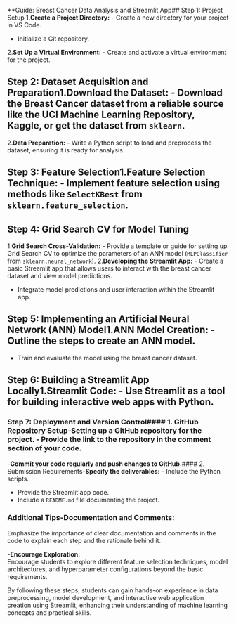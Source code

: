**Guide: Breast Cancer Data Analysis and Streamlit App## Step 1: Project Setup
1.**Create a Project Directory:**   - Create a new directory for your project in VS Code.
   - Initialize a Git repository.

2.**Set Up a Virtual Environment:**   - Create and activate a virtual environment for the project.

## Step 2: Dataset Acquisition and Preparation1.**Download the Dataset:**   - Download the Breast Cancer dataset from a reliable source like the UCI Machine Learning Repository, Kaggle, or get the dataset from `sklearn`.

2.**Data Preparation:**   - Write a Python script to load and preprocess the dataset, ensuring it is ready for analysis.

## Step 3: Feature Selection1.**Feature Selection Technique:**   - Implement feature selection using methods like `SelectKBest` from `sklearn.feature_selection`.

## Step 4: Grid Search CV for Model Tuning
1.**Grid Search Cross-Validation:**   - Provide a template or guide for setting up Grid Search CV to optimize the parameters of an ANN model (`MLPClassifier` from `sklearn.neural_network`).
2.**Developing the Streamlit App:**   - Create a basic Streamlit app that allows users to interact with the breast cancer dataset and view model predictions.
   - Integrate model predictions and user interaction within the Streamlit app.

## Step 5: Implementing an Artificial Neural Network (ANN) Model1.**ANN Model Creation:**   - Outline the steps to create an ANN model.
   - Train and evaluate the model using the breast cancer dataset.

## Step 6: Building a Streamlit App Locally1.**Streamlit Code:**   - Use Streamlit as a tool for building interactive web apps with Python.

### Step 7: Deployment and Version Control#### 1. GitHub Repository Setup-**Setting up a GitHub repository for the project.**  - Provide the link to the repository in the comment section of your code.
-**Commit your code regularly and push changes to GitHub.**#### 2. Submission Requirements-**Specify the deliverables:**  - Include the Python scripts.
  - Provide the Streamlit app code.
  - Include a `README.md` file documenting the project.

### Additional Tips-**Documentation and Comments:**  
  Emphasize the importance of clear documentation and comments in the code to explain each step and the rationale behind it.

-**Encourage Exploration:**  
  Encourage students to explore different feature selection techniques, model architectures, and hyperparameter configurations beyond the basic requirements.

By following these steps, students can gain hands-on experience in data preprocessing, model development, and interactive web application creation using Streamlit, enhancing their understanding of machine learning concepts and practical skills.
